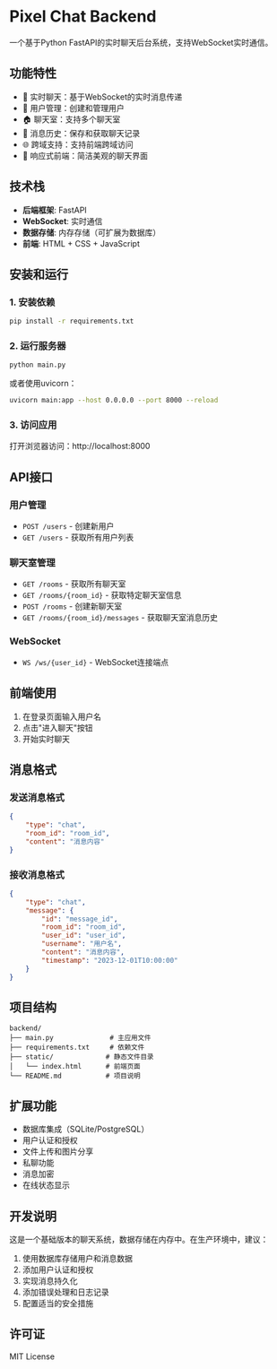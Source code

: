 # Pixel Chat Backend

一个基于Python FastAPI的实时聊天后台系统，支持WebSocket实时通信。

## 功能特性

- 🚀 实时聊天：基于WebSocket的实时消息传递
- 👥 用户管理：创建和管理用户
- 🏠 聊天室：支持多个聊天室
- 💬 消息历史：保存和获取聊天记录
- 🌐 跨域支持：支持前端跨域访问
- 📱 响应式前端：简洁美观的聊天界面

## 技术栈

- **后端框架**: FastAPI
- **WebSocket**: 实时通信
- **数据存储**: 内存存储（可扩展为数据库）
- **前端**: HTML + CSS + JavaScript

## 安装和运行

### 1. 安装依赖

```bash
pip install -r requirements.txt
```

### 2. 运行服务器

```bash
python main.py
```

或者使用uvicorn：

```bash
uvicorn main:app --host 0.0.0.0 --port 8000 --reload
```

### 3. 访问应用

打开浏览器访问：http://localhost:8000

## API接口

### 用户管理

- `POST /users` - 创建新用户
- `GET /users` - 获取所有用户列表

### 聊天室管理

- `GET /rooms` - 获取所有聊天室
- `GET /rooms/{room_id}` - 获取特定聊天室信息
- `POST /rooms` - 创建新聊天室
- `GET /rooms/{room_id}/messages` - 获取聊天室消息历史

### WebSocket

- `WS /ws/{user_id}` - WebSocket连接端点

## 前端使用

1. 在登录页面输入用户名
2. 点击"进入聊天"按钮
3. 开始实时聊天

## 消息格式

### 发送消息格式

```json
{
    "type": "chat",
    "room_id": "room_id",
    "content": "消息内容"
}
```

### 接收消息格式

```json
{
    "type": "chat",
    "message": {
        "id": "message_id",
        "room_id": "room_id",
        "user_id": "user_id",
        "username": "用户名",
        "content": "消息内容",
        "timestamp": "2023-12-01T10:00:00"
    }
}
```

## 项目结构

```
backend/
├── main.py              # 主应用文件
├── requirements.txt     # 依赖文件
├── static/             # 静态文件目录
│   └── index.html      # 前端页面
└── README.md           # 项目说明
```

## 扩展功能

- 数据库集成（SQLite/PostgreSQL）
- 用户认证和授权
- 文件上传和图片分享
- 私聊功能
- 消息加密
- 在线状态显示

## 开发说明

这是一个基础版本的聊天系统，数据存储在内存中。在生产环境中，建议：

1. 使用数据库存储用户和消息数据
2. 添加用户认证和授权
3. 实现消息持久化
4. 添加错误处理和日志记录
5. 配置适当的安全措施

## 许可证

MIT License
